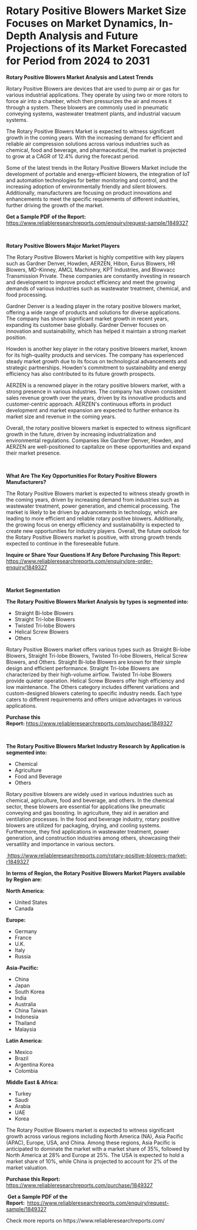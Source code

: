 <p><h1>Rotary Positive Blowers Market Size Focuses on Market Dynamics, In-Depth Analysis and Future Projections of its Market Forecasted for Period from 2024 to 2031</h1></p><p><strong>Rotary Positive Blowers Market Analysis and Latest Trends</strong></p>
<p><p>Rotary Positive Blowers are devices that are used to pump air or gas for various industrial applications. They operate by using two or more rotors to force air into a chamber, which then pressurizes the air and moves it through a system. These blowers are commonly used in pneumatic conveying systems, wastewater treatment plants, and industrial vacuum systems.</p><p>The Rotary Positive Blowers Market is expected to witness significant growth in the coming years. With the increasing demand for efficient and reliable air compression solutions across various industries such as chemical, food and beverage, and pharmaceutical, the market is projected to grow at a CAGR of 12.4% during the forecast period.</p><p>Some of the latest trends in the Rotary Positive Blowers Market include the development of portable and energy-efficient blowers, the integration of IoT and automation technologies for better monitoring and control, and the increasing adoption of environmentally friendly and silent blowers. Additionally, manufacturers are focusing on product innovations and enhancements to meet the specific requirements of different industries, further driving the growth of the market.</p></p>
<p><strong>Get a Sample PDF of the Report:&nbsp;</strong> <a href="https://www.reliableresearchreports.com/enquiry/request-sample/1849327">https://www.reliableresearchreports.com/enquiry/request-sample/1849327</a></p>
<p>&nbsp;</p>
<p><strong>Rotary Positive Blowers Major Market Players</strong></p>
<p><p>The Rotary Positive Blowers Market is highly competitive with key players such as Gardner Denver, Howden, AERZEN, Hibon, Eurus Blowers, HR Blowers, MD-Kinney, AMCL Machinery, KPT Industries, and Blowvacc Transmission Private. These companies are constantly investing in research and development to improve product efficiency and meet the growing demands of various industries such as wastewater treatment, chemical, and food processing.</p><p>Gardner Denver is a leading player in the rotary positive blowers market, offering a wide range of products and solutions for diverse applications. The company has shown significant market growth in recent years, expanding its customer base globally. Gardner Denver focuses on innovation and sustainability, which has helped it maintain a strong market position.</p><p>Howden is another key player in the rotary positive blowers market, known for its high-quality products and services. The company has experienced steady market growth due to its focus on technological advancements and strategic partnerships. Howden's commitment to sustainability and energy efficiency has also contributed to its future growth prospects.</p><p>AERZEN is a renowned player in the rotary positive blowers market, with a strong presence in various industries. The company has shown consistent sales revenue growth over the years, driven by its innovative products and customer-centric approach. AERZEN's continuous efforts in product development and market expansion are expected to further enhance its market size and revenue in the coming years.</p><p>Overall, the rotary positive blowers market is expected to witness significant growth in the future, driven by increasing industrialization and environmental regulations. Companies like Gardner Denver, Howden, and AERZEN are well-positioned to capitalize on these opportunities and expand their market presence.</p></p>
<p>&nbsp;</p>
<p><strong>What Are The Key Opportunities For Rotary Positive Blowers Manufacturers?</strong></p>
<p><p>The Rotary Positive Blowers market is expected to witness steady growth in the coming years, driven by increasing demand from industries such as wastewater treatment, power generation, and chemical processing. The market is likely to be driven by advancements in technology, which are leading to more efficient and reliable rotary positive blowers. Additionally, the growing focus on energy efficiency and sustainability is expected to create new opportunities for industry players. Overall, the future outlook for the Rotary Positive Blowers market is positive, with strong growth trends expected to continue in the foreseeable future.</p></p>
<p><strong>Inquire or Share Your Questions If Any Before Purchasing This Report:</strong> <a href="https://www.reliableresearchreports.com/enquiry/pre-order-enquiry/1849327">https://www.reliableresearchreports.com/enquiry/pre-order-enquiry/1849327</a></p>
<p>&nbsp;</p>
<p><strong>Market Segmentation</strong></p>
<p><strong>The Rotary Positive Blowers Market Analysis by types is segmented into:</strong></p>
<p><ul><li>Straight Bi-lobe Blowers</li><li>Straight Tri-lobe Blowers</li><li>Twisted Tri-lobe Blowers</li><li>Helical Screw Blowers</li><li>Others</li></ul></p>
<p><p>Rotary Positive Blowers market offers various types such as Straight Bi-lobe Blowers, Straight Tri-lobe Blowers, Twisted Tri-lobe Blowers, Helical Screw Blowers, and Others. Straight Bi-lobe Blowers are known for their simple design and efficient performance. Straight Tri-lobe Blowers are characterized by their high-volume airflow. Twisted Tri-lobe Blowers provide quieter operation. Helical Screw Blowers offer high efficiency and low maintenance. The Others category includes different variations and custom-designed blowers catering to specific industry needs. Each type caters to different requirements and offers unique advantages in various applications.</p></p>
<p><strong>Purchase this Report:&nbsp;</strong><a href="https://www.reliableresearchreports.com/purchase/1849327">https://www.reliableresearchreports.com/purchase/1849327</a></p>
<p>&nbsp;</p>
<p><strong>The Rotary Positive Blowers Market Industry Research by Application is segmented into:</strong></p>
<p><ul><li>Chemical</li><li>Agriculture</li><li>Food and Beverage</li><li>Others</li></ul></p>
<p><p>Rotary positive blowers are widely used in various industries such as chemical, agriculture, food and beverage, and others. In the chemical sector, these blowers are essential for applications like pneumatic conveying and gas boosting. In agriculture, they aid in aeration and ventilation processes. In the food and beverage industry, rotary positive blowers are utilized for packaging, drying, and cooling systems. Furthermore, they find applications in wastewater treatment, power generation, and construction industries among others, showcasing their versatility and importance in various sectors.</p></p>
<p><a href="https://www.reliableresearchreports.com/rotary-positive-blowers-market-r1849327">&nbsp;https://www.reliableresearchreports.com/rotary-positive-blowers-market-r1849327</a></p>
<p><strong>In terms of Region, the Rotary Positive Blowers Market Players available by Region are:</strong></p>
<p>
    <p> <strong> North America: </strong>
        <ul>
            <li>United States</li>
            <li>Canada</li>
        </ul>
        </p> 
    <p> <strong> Europe: </strong>
        <ul>
            <li>Germany</li>
            <li>France</li>
            <li>U.K.</li>
            <li>Italy</li>
            <li>Russia</li>
        </ul>
        </p> 
    <p> <strong> Asia-Pacific: </strong>
        <ul>
            <li>China</li>
            <li>Japan</li>
            <li>South Korea</li>
            <li>India</li>
            <li>Australia</li>
            <li>China Taiwan</li>
            <li>Indonesia</li>
            <li>Thailand</li>
            <li>Malaysia</li>
        </ul>
        </p> 
    <p> <strong> Latin America: </strong>
        <ul>
            <li>Mexico</li>
            <li>Brazil</li>
            <li>Argentina Korea</li>
            <li>Colombia</li>
        </ul>
        </p> 
    <p> <strong> Middle East & Africa: </strong>
        <ul>
            <li>Turkey</li>
            <li>Saudi</li>
            <li>Arabia</li>
            <li>UAE</li>
            <li>Korea</li>
        </ul>
    </p>
    </p>
<p><p>The Rotary Positive Blowers market is expected to witness significant growth across various regions including North America (NA), Asia Pacific (APAC), Europe, USA, and China. Among these regions, Asia Pacific is anticipated to dominate the market with a market share of 35%, followed by North America at 28% and Europe at 25%. The USA is expected to hold a market share of 10%, while China is projected to account for 2% of the market valuation.</p></p>
<p><strong>Purchase this Report: </strong><a href="https://www.reliableresearchreports.com/purchase/1849327">https://www.reliableresearchreports.com/purchase/1849327</a></p>
<p>&nbsp;<strong>Get a Sample PDF of the Report:&nbsp;&nbsp;</strong><a href="https://www.reliableresearchreports.com/enquiry/request-sample/1849327">https://www.reliableresearchreports.com/enquiry/request-sample/1849327</a></p>
<p><strong></strong></p>
<p>Check more reports on https://www.reliableresearchreports.com/</p>